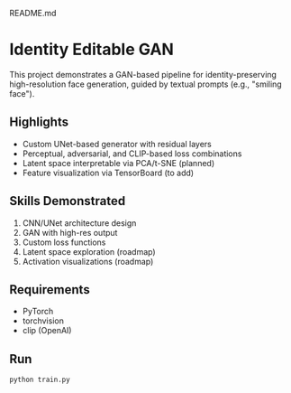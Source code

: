 README.md
# Identity Editable GAN

This project demonstrates a GAN-based pipeline for identity-preserving high-resolution face generation, guided by textual prompts (e.g., "smiling face").

## Highlights
- Custom UNet-based generator with residual layers
- Perceptual, adversarial, and CLIP-based loss combinations
- Latent space interpretable via PCA/t-SNE (planned)
- Feature visualization via TensorBoard (to add)

## Skills Demonstrated
1. CNN/UNet architecture design
2. GAN with high-res output
3. Custom loss functions
4. Latent space exploration (roadmap)
5. Activation visualizations (roadmap)

## Requirements
- PyTorch
- torchvision
- clip (OpenAI)

## Run
```bash
python train.py
